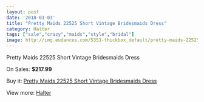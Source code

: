 ```yaml
---
layout: post
date: '2018-03-03'
title: "Pretty Maids 22525 Short Vintage Bridesmaids Dress"
category: Halter
tags: ["sale","crazy","maids","style","bridal"]
image: http://img.eudances.com/5351-thickbox_default/pretty-maids-22525-short-vintage-bridesmaids-dress.jpg
---
```

Pretty Maids 22525 Short Vintage Bridesmaids Dress

On Sales: **$217.99**
<a href="https://www.eudances.com/en/halter/1819-pretty-maids-22525-short-vintage-bridesmaids-dress.html"><amp-img layout="responsive" width="600" height="600" src="//img.eudances.com/5351-thickbox_default/pretty-maids-22525-short-vintage-bridesmaids-dress.jpg" alt="Pretty Maids 22525 Short Vintage Bridesmaids Dress 0" /></a>
<a href="https://www.eudances.com/en/halter/1819-pretty-maids-22525-short-vintage-bridesmaids-dress.html"><amp-img layout="responsive" width="600" height="600" src="//img.eudances.com/5352-thickbox_default/pretty-maids-22525-short-vintage-bridesmaids-dress.jpg" alt="Pretty Maids 22525 Short Vintage Bridesmaids Dress 1" /></a>

Buy it: [Pretty Maids 22525 Short Vintage Bridesmaids Dress](https://www.eudances.com/en/halter/1819-pretty-maids-22525-short-vintage-bridesmaids-dress.html "Pretty Maids 22525 Short Vintage Bridesmaids Dress")

View more: [Halter](https://www.eudances.com/en/19-halter "Halter")